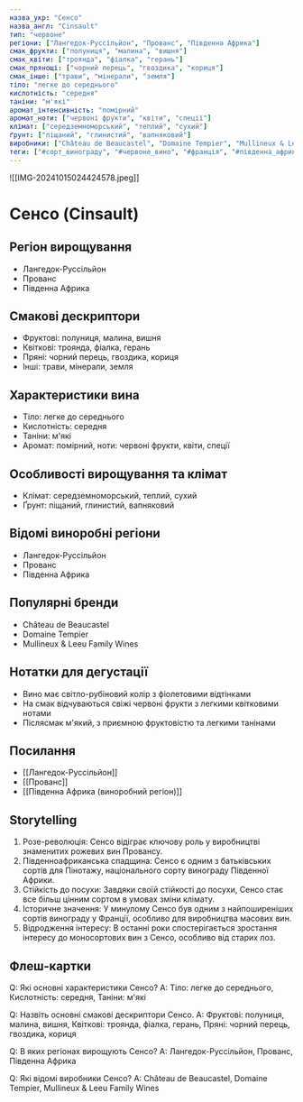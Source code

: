 ```yaml
---
назва_укр: "Сенсо"
назва_англ: "Cinsault"
тип: "червоне"
регіони: ["Лангедок-Руссільйон", "Прованс", "Південна Африка"]
смак_фрукти: ["полуниця", "малина", "вишня"]
смак_квіти: ["троянда", "фіалка", "герань"]
смак_прянощі: ["чорний перець", "гвоздика", "кориця"]
смак_інше: ["трави", "мінерали", "земля"]
тіло: "легке до середнього"
кислотність: "середня"
таніни: "м'які"
аромат_інтенсивність: "помірний"
аромат_ноти: ["червоні фрукти", "квіти", "спеції"]
клімат: ["середземноморський", "теплий", "сухий"]
ґрунт: ["піщаний", "глинистий", "вапняковий"]
виробники: ["Château de Beaucastel", "Domaine Tempier", "Mullineux & Leeu Family Wines"]
теги: ["#сорт_винограду", "#червоне_вино", "#франція", "#південна_африка"]
---
```

![[IMG-20241015024424578.jpeg]]
# Сенсо (Cinsault)

## Регіон вирощування
- Лангедок-Руссільйон
- Прованс
- Південна Африка

## Смакові дескриптори
- Фруктові: полуниця, малина, вишня
- Квіткові: троянда, фіалка, герань
- Пряні: чорний перець, гвоздика, кориця
- Інші: трави, мінерали, земля

## Характеристики вина
- Тіло: легке до середнього
- Кислотність: середня
- Таніни: м'які
- Аромат: помірний, ноти: червоні фрукти, квіти, спеції

## Особливості вирощування та клімат
- Клімат: середземноморський, теплий, сухий
- Ґрунт: піщаний, глинистий, вапняковий

## Відомі виноробні регіони
- Лангедок-Руссільйон
- Прованс
- Південна Африка

## Популярні бренди
- Château de Beaucastel
- Domaine Tempier
- Mullineux & Leeu Family Wines

## Нотатки для дегустації
- Вино має світло-рубіновий колір з фіолетовими відтінками
- На смак відчуваються свіжі червоні фрукти з легкими квітковими нотами
- Післясмак м'який, з приємною фруктовістю та легкими танінами

## Посилання
- [[Лангедок-Руссільйон]]
- [[Прованс]]
- [[Південна Африка (виноробний регіон)]]

## Storytelling
1. Розе-революція: Сенсо відіграє ключову роль у виробництві знаменитих рожевих вин Провансу.
2. Південноафриканська спадщина: Сенсо є одним з батьківських сортів для Пінотажу, національного сорту винограду Південної Африки.
3. Стійкість до посухи: Завдяки своїй стійкості до посухи, Сенсо стає все більш цінним сортом в умовах зміни клімату.
4. Історичне значення: У минулому Сенсо був одним з найпоширеніших сортів винограду у Франції, особливо для виробництва масових вин.
5. Відродження інтересу: В останні роки спостерігається зростання інтересу до моносортових вин з Сенсо, особливо від старих лоз.

## Флеш-картки
Q: Які основні характеристики Сенсо?
A: Тіло: легке до середнього, Кислотність: середня, Таніни: м'які

Q: Назвіть основні смакові дескриптори Сенсо.
A: Фруктові: полуниця, малина, вишня, Квіткові: троянда, фіалка, герань, Пряні: чорний перець, гвоздика, кориця

Q: В яких регіонах вирощують Сенсо?
A: Лангедок-Руссільйон, Прованс, Південна Африка

Q: Які відомі виробники Сенсо?
A: Château de Beaucastel, Domaine Tempier, Mullineux & Leeu Family Wines